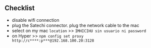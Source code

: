 ## Checklist
* disable wifi connection
* plug the Satechi connector. plug the network cable to the mac
* select on my mac `location` >> `IMHICIHU sin usuario ni password`
* on Hyper >> `npm config set proxy http://c****:p***@192.168.100.20:3128`